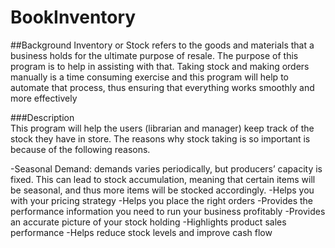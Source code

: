 # BookInventory

##Background 
Inventory or Stock refers to the goods and materials that a business holds for the ultimate purpose of resale. The purpose of this program is to help in assisting with that. Taking stock and making orders manually is a time consuming exercise and this program will help to automate that process, thus ensuring that everything works smoothly and more effectively

###Description  
This program will help the users (librarian and manager) keep track of the stock they have in store. The reasons why stock taking is so important is because of the following reasons.

-Seasonal Demand: demands varies periodically, but producers’ capacity is fixed. This can lead to stock accumulation, meaning that certain items will be seasonal, and thus more items will be stocked accordingly.
-Helps you with your pricing strategy
-Helps you place the right orders
-Provides the performance information you need to run your business profitably
-Provides an accurate picture of your stock holding
-Highlights product sales performance
-Helps reduce stock levels and improve cash flow
